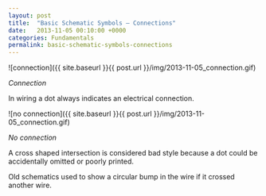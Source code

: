 ```yaml
---
layout: post
title:  "Basic Schematic Symbols — Connections"
date:   2013-11-05 00:10:00 +0000
categories: Fundamentals
permalink: basic-schematic-symbols-connections
---
```


![connection]({{ site.baseurl }}{{ post.url }}/img/2013-11-05_connection.gif)

<em>Connection</em>

In wiring a dot always indicates an electrical connection.

![no connection]({{ site.baseurl }}{{ post.url }}/img/2013-11-05_connection.gif)

<em>No connection</em>

A cross shaped intersection is considered bad style because a dot could be accidentally omitted or poorly printed.

Old schematics used to show a circular bump in the wire if it crossed another wire.
